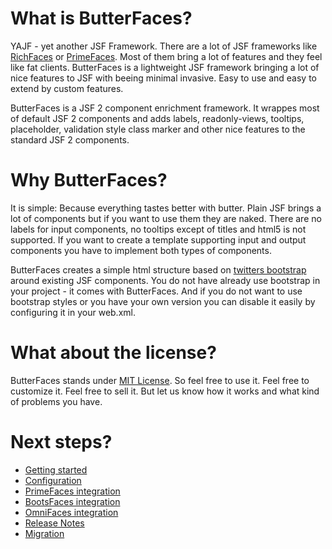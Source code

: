 What is ButterFaces?
=======

YAJF - yet another JSF Framework. There are a lot of JSF frameworks like [RichFaces](http://richfaces.org/) or [PrimeFaces](http://primefaces.org/). Most of them bring a lot of features and they feel like fat clients. ButterFaces is a lightweight JSF framework bringing a lot of nice features to JSF with beeing minimal invasive. Easy to use and easy to extend by custom features.

ButterFaces is a JSF 2 component enrichment framework. It wrappes most of default JSF 2 components and adds labels, readonly-views, tooltips, placeholder, validation style class marker and other nice features to the standard JSF 2 components.

Why ButterFaces?
=======
It is simple: Because everything tastes better with butter. Plain JSF brings a lot of components but if you want to use them they are naked. There are no labels for input components, no tooltips except of titles and html5 is not supported. If you want to create a template supporting input and output components you have to implement both types of components.

ButterFaces creates a simple html structure based on [twitters bootstrap](http://getbootstrap.com/) around existing JSF components. You do not have already use bootstrap in your project - it comes with ButterFaces. And if you do not want to use bootstrap styles or you have your own version you can disable it easily by configuring it in your web.xml.

What about the license?
=======
ButterFaces stands under [MIT License](http://opensource.org/licenses/MIT). So feel free to use it. Feel free to customize it. Feel free to sell it. But let us know how it works and what kind of problems you have.

Next steps?
=======
* [Getting started](getting_started.md)
* [Configuration](configuration.md)
* [PrimeFaces integration](primefaces_integration.md)
* [BootsFaces integration](bootsfaces_integration.md)
* [OmniFaces integration](omnifaces_integration.md)
* [Release Notes](release_notes.md)
* [Migration](migration.md)